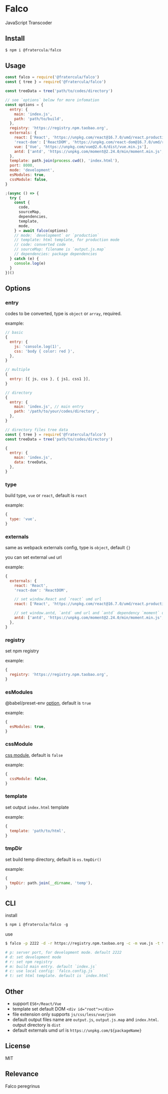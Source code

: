 # Falco

JavaScript Transcoder

## Install

```js
$ npm i @fratercula/falco
```

## Usage

```js
const falco = require('@fratercula/falco')
const { tree } = require('@fratercula/falco')

const treeData = tree('path/to/codes/directory')

// see `options` below for more infomation
const options = {
  entry: {
    main: 'index.js',
    path: 'path/to/build',
  },
  registry: 'https://registry.npm.taobao.org',
  externals: {
    react: ['React', 'https://unpkg.com/react@16.7.0/umd/react.production.min.js'],
    'react-dom': ['ReactDOM', 'https://unpkg.com/react-dom@16.7.0/umd/react-dom.production.min.js'],
    vue: ['Vue', 'https://unpkg.com/vue@2.6.6/dist/vue.min.js'],
    antd: ['antd', 'https://unpkg.com/moment@2.24.0/min/moment.min.js', 'https://unpkg.com/antd@3.13.0/dist/antd-with-locales.min.js'],
  },
  template: path.join(process.cwd(), 'index.html'),
  port: 8000,
  mode: 'development',
  esModules: true,
  cssModule: false,
}

;(async () => {
  try {
    const {
      code,
      sourceMap,
      dependencies,
      template,
      mode,
    } = await falco(options)
    // mode: `development` or `production`
    // template: html template, for production mode
    // code: converted code
    // sourceMap: filename is `output.js.map`
    // dependencies: package dependencies
  } catch (e) {
    console.log(e)
  }
})()
```

## Options

### entry

codes to be converted, type is `object` or `array`, required.

example:

```js
// basic
{
  entry: {
    js: 'console.log(1)',
    css: 'body { color: red }',
  },
}

// multiple
{
  entry: [{ js, css }, { js1, css1 }],
}

// directory
{
  entry: {
    main: 'index.js', // main entry
    path: '/path/to/your/codes/directory',
  },
}

// directory files tree data
const { tree } = require('@fratercula/falco')
const treeData = tree('path/to/codes/directory')

{
  entry: {
    main: 'index.js',
    data: treeData,
  },
}
```

### type

build type, `vue` or `react`, default is `react`

example:

```js
{
  type: 'vue',
}
```

### externals

same as webpack externals config, type is `object`, default `{}`

you can set external `umd` url

example:

```js
{
  externals: {
    react: 'React',
    'react-dom': 'ReactDOM',

    // set window.React and `react` umd url
    react: ['React', 'https://unpkg.com/react@16.7.0/umd/react.production.min.js'],

    // set window.antd, `antd` umd url and `antd` dependency `moment` umd url
    antd: ['antd', 'https://unpkg.com/moment@2.24.0/min/moment.min.js', 'https://unpkg.com/antd@3.13.0/dist/antd-with-locales.min.js'],
  },
}
```

### registry

set npm registry

example:

```js
{
  registry: 'https://registry.npm.taobao.org',
}
```

### esModules

@babel/preset-env [option](https://babeljs.io/docs/en/babel-preset-env#targetsesmodules), default is `true`

example:

```js
{
  esModules: true,
}
```

### cssModule

[css module](https://github.com/css-modules/css-modules), default is `false`

example:

```js
{
  cssModule: false,
}
```

### template

set output `index.html` template

example:

```js
{
  template: 'path/to/html',
}
```

### tmpDir

set build temp directory, default is `os.tmpDir()`

example:

```js
{
  tmpDir: path.join(__dirname, 'temp'),
}
```

## CLI

install

```js
$ npm i @fratercula/falco -g
```

use

```bash
$ falco -p 2222 -d -r https://registry.npm.taobao.org -c -m vue.js -t template.html

# p: server port, for development mode. default 2222
# d: set development mode
# r: set npm registry
# m: build main entry. default `index.js`
# c: use local config: `falco.config.js`
# t: set html template. default is `index.html`
```

## Other

- support `ES6+/React/Vue`
- template set default DOM `<div id="root"></div>`
- file extension only supports `js/css/less/vue/json`
- default output files name are `output.js`, `output.js.map` and `index.html`. output directory is `dist`
- default externals umd url is `https://unpkg.com/${packageName}`

## License

MIT

## Relevance

Falco peregrinus
